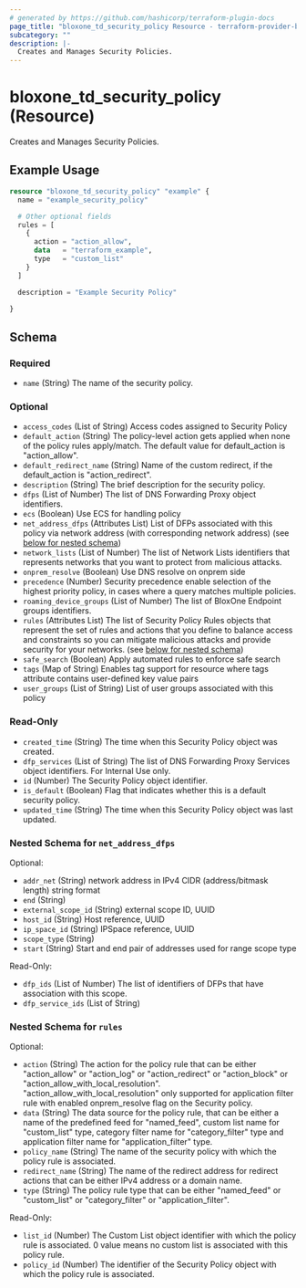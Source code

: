 ```yaml
---
# generated by https://github.com/hashicorp/terraform-plugin-docs
page_title: "bloxone_td_security_policy Resource - terraform-provider-bloxone"
subcategory: ""
description: |-
  Creates and Manages Security Policies.
---
```


# bloxone_td_security_policy (Resource)

Creates and Manages Security Policies.

## Example Usage

```terraform
resource "bloxone_td_security_policy" "example" {
  name = "example_security_policy"

  # Other optional fields
  rules = [
    {
      action = "action_allow",
      data   = "terraform_example",
      type   = "custom_list"
    }
  ]

  description = "Example Security Policy"

}
```

<!-- schema generated by tfplugindocs -->
## Schema

### Required

- `name` (String) The name of the security policy.

### Optional

- `access_codes` (List of String) Access codes assigned to Security Policy
- `default_action` (String) The policy-level action gets applied when none of the policy rules apply/match. The default value for default_action is "action_allow".
- `default_redirect_name` (String) Name of the custom redirect, if the default_action is "action_redirect".
- `description` (String) The brief description for the security policy.
- `dfps` (List of Number) The list of DNS Forwarding Proxy object identifiers.
- `ecs` (Boolean) Use ECS for handling policy
- `net_address_dfps` (Attributes List) List of DFPs associated with this policy via network address (with corresponding network address) (see [below for nested schema](#nestedatt--net_address_dfps))
- `network_lists` (List of Number) The list of Network Lists identifiers that represents networks that you want to protect from malicious attacks.
- `onprem_resolve` (Boolean) Use DNS resolve on onprem side
- `precedence` (Number) Security precedence enable selection of the highest priority policy, in cases where a query matches multiple policies.
- `roaming_device_groups` (List of Number) The list of BloxOne Endpoint groups identifiers.
- `rules` (Attributes List) The list of Security Policy Rules objects that represent the set of rules and actions that you define to balance access and constraints so you can mitigate malicious attacks and provide security for your networks. (see [below for nested schema](#nestedatt--rules))
- `safe_search` (Boolean) Apply automated rules to enforce safe search
- `tags` (Map of String) Enables tag support for resource where tags attribute contains user-defined key value pairs
- `user_groups` (List of String) List of user groups associated with this policy

### Read-Only

- `created_time` (String) The time when this Security Policy object was created.
- `dfp_services` (List of String) The list of DNS Forwarding Proxy Services object identifiers. For Internal Use only.
- `id` (Number) The Security Policy object identifier.
- `is_default` (Boolean) Flag that indicates whether this is a default security policy.
- `updated_time` (String) The time when this Security Policy object was last updated.

<a id="nestedatt--net_address_dfps"></a>
### Nested Schema for `net_address_dfps`

Optional:

- `addr_net` (String) network address in IPv4 CIDR (address/bitmask length) string format
- `end` (String)
- `external_scope_id` (String) external scope ID, UUID
- `host_id` (String) Host reference, UUID
- `ip_space_id` (String) IPSpace reference, UUID
- `scope_type` (String)
- `start` (String) Start and end pair of addresses used for range scope type

Read-Only:

- `dfp_ids` (List of Number) The list of identifiers of DFPs that have association with this scope.
- `dfp_service_ids` (List of String)


<a id="nestedatt--rules"></a>
### Nested Schema for `rules`

Optional:

- `action` (String) The action for the policy rule that can be either "action_allow" or "action_log" or "action_redirect" or "action_block" or "action_allow_with_local_resolution". "action_allow_with_local_resolution" only supported for application filter rule with enabled onprem_resolve flag on the Security policy.
- `data` (String) The data source for the policy rule, that can be either a name of the predefined feed for "named_feed", custom list name for "custom_list" type, category filter name for "category_filter" type and application filter name for "application_filter" type.
- `policy_name` (String) The name of the security policy with which the policy rule is associated.
- `redirect_name` (String) The name of the redirect address for redirect actions that can be either IPv4 address or a domain name.
- `type` (String) The policy rule type that can be either "named_feed" or "custom_list" or "category_filter" or "application_filter".

Read-Only:

- `list_id` (Number) The Custom List object identifier with which the policy rule is associated. 0 value means no custom list is associated with this policy rule.
- `policy_id` (Number) The identifier of the Security Policy object with which the policy rule is associated.
